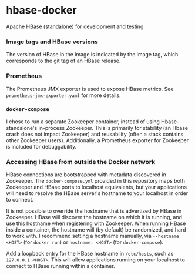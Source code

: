 # hbase-docker

Apache HBase (standalone) for development and testing.

### Image tags and HBase versions

The version of HBase in the image is indicated by the image tag, which corresponds to the git tag of an HBase release.

### Prometheus

The Prometheus JMX exporter is used to expose HBase metrics. See `prometheus-jmx-exporter.yaml` for more details.

### `docker-compose`

I chose to run a separate Zookeeper container, instead of using Hbase-standalone's in-process Zookeeper. This is primarily for stability (an Hbase crash does not impact Zookeeper) and reusability (often a stack contains other Zookeeper users). Additionally, a Prometheus exporter for Zookeeper is included for debuggability.

### Accessing HBase from outside the Docker network

HBase connections are bootstrapped with metadata discovered in Zookeeper. The `docker-compose.yml` provided in this repository maps both Zookeeper and HBase ports to localhost equivalents, but your applications will need to resolve the HBase server's hostname to your localhost in order to connect.

It is not possible to override the hostname that is advertised by HBase in Zookeeper. HBase will discover the hostname on which it is running, and use this hostname when registering with Zookeeper. When running HBase inside a container, the hostname will (by default) be randomized, and hard to work with. I recommend setting a hostname manually, via `--hostname <HOST>` (for `docker run`) or `hostname: <HOST>` (for `docker-compose`).

Add a loopback entry for the HBase hostname in `/etc/hosts`, such as `127.0.0.1 <HOST>`. This will allow applications running on your localhost to connect to HBase running within a container.
